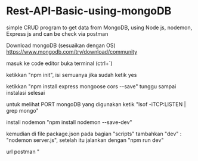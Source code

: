 # Rest-API-Basic-using-mongoDB
simple CRUD program to get data from MongoDB, using Node js, nodemon, Express js and can be check via postman

Download mongoDB (sesuaikan dengan OS)
https://www.mongodb.com/try/download/community

masuk ke code editor
buka terminal (ctrl+`)

ketikkan "npm init", isi semuanya jika sudah ketik yes

ketikkan "npm install express mongoose cors --save" tunggu sampai instalasi selesai

untuk melihat PORT mongoDB yang digunakan ketik "lsof -iTCP:LISTEN | grep mongo"

install nodemon "npm install nodemon --save-dev"

kemudian di file package.json pada bagian "scripts" tambahkan
"dev" : "nodemon server.js",
setelah itu jalankan dengan "npm run dev"

url postman "


